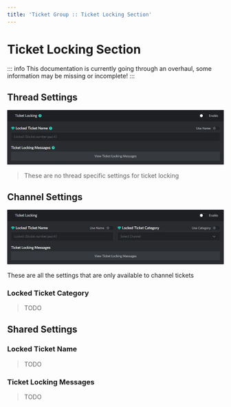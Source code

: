 ```yaml
---
title: 'Ticket Group :: Ticket Locking Section'
---
```


# Ticket Locking Section

::: info
This documentation is currently going through an overhaul, some information may be missing or incomplete!
:::

## Thread Settings

<p align="center">
  <img src="./images/locking-thread.webp" loading="lazy" class="rounded-md" />
</p>

> These are no thread specific settings for ticket locking

## Channel Settings

<p align="center">
  <img src="./images/locking.webp" loading="lazy" class="rounded-md" />
</p>

These are all the settings that are only available to channel tickets

### Locked Ticket Category

> TODO

## Shared Settings

### Locked Ticket Name

> TODO

### Ticket Locking Messages

> TODO
